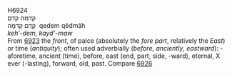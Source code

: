<body>
  <p>H6924<br>  קדמה    קדם  <br> קֶדֶם  קֵדמָה  ‎  qedem  qêdmâh  <br><i>keh‘-dem,</i> <i>kayd‘-maw </i><br>From <a href="h6923.htm">6923</a>  the <i>front</i>, of palce (absolutely the <i>fore</i> <i>part</i>, relatively the <i>East</i>) or time (<i>antiquity</i>); often used adverbially (<i>before</i>, <i>anciently</i>, <i>eastward</i>): - aforetime, ancient (time), before, east (end, part, side, -ward), eternal, X ever (-lasting), forward, old, past. Compare <a href="h6926.htm">6926</a> <br></p>
 </body>